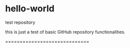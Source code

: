 # hello-world
test repository

this is just a test of basic GitHub repository functionalities.

=============================
